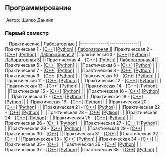 ## Программирование
​
Автор: Щипко Даниил 
​
### Первый семестр
​
 | Практические | Лабораторные |
 |--------------|--------------|
 |Практическая 1 - [[C++]](./Practice/01/C++/) [[Python]](./Practice/01/Python/) | [Лабораторная 1](./lab/01/)|
 |Практическая 2 - [[C++]](./Practice/02/C++/) [[Python]](./Practice/02/Python/) | [Лабораторная 2](./lab/02/)|
 |Практическая 3 - [[C++]](./Practice/03/C++/) [[Python]](./Practice/03/Python/) |[Лабораторная 3](./lab/03/)| |
 |Практическая 4 - [[C++]](./Practice/04/C++/) [[Python]](./Practice/04/Python/) | [Лабораторная 4](./lab/04/)|
 |Практическая 5 - [[C++]](./Practice/05/C++/) [[Python]](./Practice/05/Python/) | |
 |Практическая 6 - [[C++]](./Practice/06/C++/) [[Python]](./Practice/06/Python/) | |
 |Практическая 7 - [[C++]](./Practice/07/C++/) [[Python]](./Practice/07/Python/) | |
 |Практическая 8 - [[C++]](./Practice/08/C++/) [[Python]](./Practice/08/Python/) | |
 |Практическая 9 - [[C++]](./Practice/09/C++/) [[Python]](./Practice/09/Python/) | |
 |Практическая 10 - [[C++]](./Practice/10/C++/) [[Python]](./Practice/10/Python/) | |
 |Практическая 11 - [[C++]](./Practice/11/C++/) [[Python]](./Practice/11/Python/) | |
 |Практическая 12 - [[C++]](./Practice/12/C++/) [[Python]](./Practice/12/Python/) | |
 |Практическая 13 - [[C++]](./Practice/13/C++/) [[Python]](./Practice/13/Python/) | |
 |Практическая 14 - [[C++]](./Practice/14/C++/) [[Python]](./Practice/14/Python/) | |
 |Практическая 15 - [[C++]](./Practice/15/C++/) [[Python]](./Practice/15/Python/) | |
 |Практическая 16 - [[C++]](./Practice/16/C++/) [[Python]](./Practice/16/Python/) | |
 |Практическая 17 - [[C++]](./Practice/17/C++/) [[Python]](./Practice/17/Python/) | |
 |Практическая 18 - [[C++]](./Practice/18/C++/) [[Python]](./Practice/18/Python/) | |
 |Практическая 19 - [[C++]](./Practice/19/C++/) [[Python]](./Practice/19/Python/) | |
 |Практическая 20 - [[C++]](./Practice/20/C++/) [[Python]](./Practice/20/Python/) | |
 |Практическая 21 - [[C++]](./Practice/21/C++/) [[Python]](./Practice/21/Python/) | |
 |Практическая 22 - [[C++]](./Practice/22/C++/) [[Python]](./Practice/22/Python/) | |
 |Практическая 23 - [[C++]](./Practice/23/C++/) [[Python]](./Practice/23/Python/) | |
 |Практическая 24 - [[C++]](./Practice/24/C++/) [[Python]](./Practice/24/Python/) | |
 |Практическая 25 - [[C++]](./Practice/25/C++/) [[Python]](./Practice/25/Python/) | |
 |Практическая 26 - [[C++]](./Practice/26/C++/) [[Python]](./Practice/26/Python/) | |
 |Практическая 27 - [[C++]](./Practice/27/C++/) [[Python]](./Practice/27/Python/) | |
 |Практическая 28 - [[C++]](./Practice/28/C++/) [[Python]](./Practice/28/Python/) | |
 |Практическая 29 - [[C++]](./Practice/29/C++/) |
 |Практическая 30 - [[C++]](./Practice/30/C++/) |
 |Практическая 31 - [[C++]](./Practice/31/C++/) |
 |Практическая 32 - [[C++]](./Practice/32/C++/) |
 |Практическая 33 - [[C++]](./Practice/33/C++/) [[Python]](./Practice/33/Python/) |
 |Практическая 34 - [[C++]](./Practice/34/C++/) |
 |Практическая 35 - [[C++]](./Practice/35/C++/) |
 |Практическая 36 - [[C++]](./Practice/36/C++/) [[Python]](./Practice/36/Python/) |
 |Практическая 37 - [[C++]](./Practice/37/C++/) [[Python]](./Practice/37/Python/) |
 |Практическая 38 - [[C++]](./Practice/38/C++/) [[Python]](./Practice/38/Python/) |
